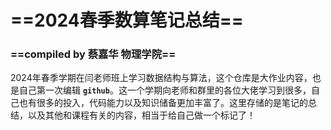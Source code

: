 # ==2024春季数算笔记总结==

### 	==compiled by 蔡嘉华 物理学院==

​	2024年春季学期在闫老师班上学习数据结构与算法，这个仓库是大作业内容，也是自己第一次编辑 **`github`**。这一个学期向老师和群里的各位大佬学习到很多，自己也有很多的投入，代码能力以及知识储备更加丰富了。这里存储的是笔记的总结，以及其他和课程有关的内容，相当于给自己做一个标记了！
